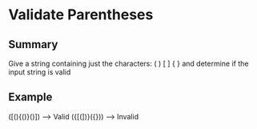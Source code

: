 # Validate Parentheses

## Summary
Give a string containing just the characters: ( ) [ ] { } and determine if the input string is valid

## Example
([(){()}()]) --> Valid
({[(])}({})) --> Invalid